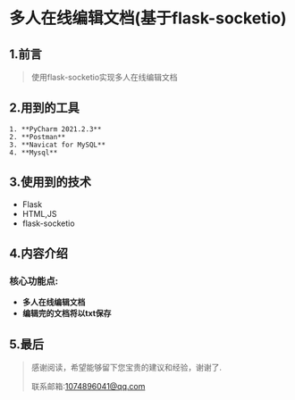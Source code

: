 # 多人在线编辑文档(基于flask-socketio)



## 1.前言

> 使用flask-socketio实现多人在线编辑文档

## 2.用到的工具

 	1. **PyCharm 2021.2.3**
 	2. **Postman**
 	3. **Navicat for MySQL**
 	4. **Mysql**

## 3.使用到的技术

- Flask
- HTML,JS
- flask-socketio

## 4.内容介绍

### 核心功能点:

- **多人在线编辑文档**
- **编辑完的文档将以txt保存**

## 5.最后

>感谢阅读，希望能够留下您宝贵的建议和经验，谢谢了.
>
>联系邮箱:1074896041@qq.com






